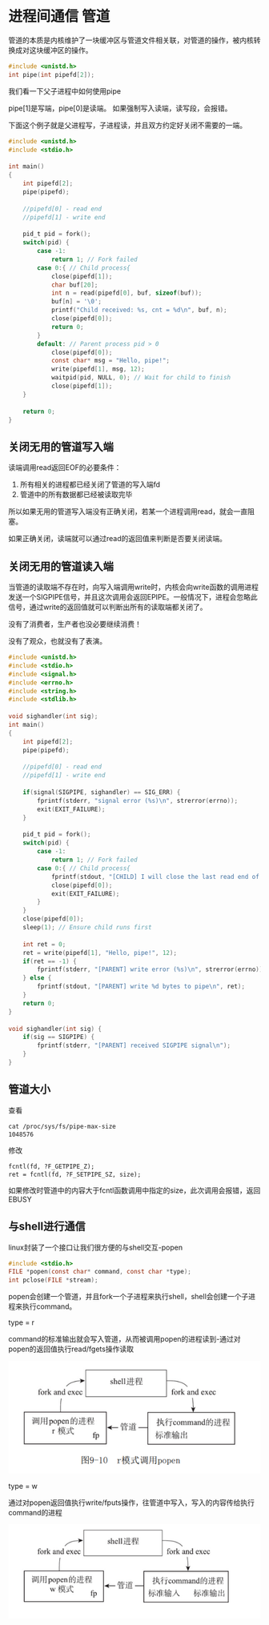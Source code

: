 # 进程间通信 管道

管道的本质是内核维护了一块缓冲区与管道文件相关联，对管道的操作，被内核转换成对这块缓冲区的操作。


```c
#include <unistd.h>
int pipe(int pipefd[2]);
```

我们看一下父子进程中如何使用pipe

pipe[1]是写端，pipe[0]是读端。
如果强制写入读端，读写段，会报错。

下面这个例子就是父进程写，子进程读，并且双方约定好关闭不需要的一端。

```c
#include <unistd.h>
#include <stdio.h>

int main()
{
    int pipefd[2];
    pipe(pipefd);

    //pipefd[0] - read end
    //pipefd[1] - write end

    pid_t pid = fork();
    switch(pid) {
        case -1:
            return 1; // Fork failed
        case 0:{ // Child process{
            close(pipefd[1]);
            char buf[20];
            int n = read(pipefd[0], buf, sizeof(buf));
            buf[n] = '\0';
            printf("Child received: %s, cnt = %d\n", buf, n);
            close(pipefd[0]);
            return 0;
        }
        default: // Parent process pid > 0
            close(pipefd[0]);
            const char* msg = "Hello, pipe!";
            write(pipefd[1], msg, 12);
            waitpid(pid, NULL, 0); // Wait for child to finish
            close(pipefd[1]);
    }

    return 0;
}
```

## 关闭无用的管道写入端

读端调用read返回EOF的必要条件：
1. 所有相关的进程都已经关闭了管道的写入端fd
2. 管道中的所有数据都已经被读取完毕

所以如果无用的管道写入端没有正确关闭，若某一个进程调用read，就会一直阻塞。

如果正确关闭，读端就可以通过read的返回值来判断是否要关闭读端。


## 关闭无用的管道读入端

当管道的读取端不存在时，向写入端调用write时，内核会向write函数的调用进程发送一个SIGPIPE信号，并且这次调用会返回EPIPE。一般情况下，进程会忽略此信号，通过write的返回值就可以判断出所有的读取端都关闭了。

没有了消费者，生产者也没必要继续消费！

没有了观众，也就没有了表演。

```c
#include <unistd.h>
#include <stdio.h>
#include <signal.h>
#include <errno.h>
#include <string.h>
#include <stdlib.h>

void sighandler(int sig);
int main()
{
    int pipefd[2];
    pipe(pipefd);

    //pipefd[0] - read end
    //pipefd[1] - write end

    if(signal(SIGPIPE, sighandler) == SIG_ERR) {
        fprintf(stderr, "signal error (%s)\n", strerror(errno));
        exit(EXIT_FAILURE);
    }

    pid_t pid = fork();
    switch(pid) {
        case -1:
            return 1; // Fork failed
        case 0:{ // Child process{
            fprintf(stdout, "[CHILD] I will close the last read end of pipe\n");
            close(pipefd[0]);
            exit(EXIT_FAILURE);
        }
    }
    close(pipefd[0]);
    sleep(1); // Ensure child runs first

    int ret = 0;
    ret = write(pipefd[1], "Hello, pipe!", 12);
    if(ret == -1) {
        fprintf(stderr, "[PARENT] write error (%s)\n", strerror(errno));
    } else {
        fprintf(stdout, "[PARENT] write %d bytes to pipe\n", ret);
    }
    return 0;
}

void sighandler(int sig) {
    if(sig == SIGPIPE) {
        fprintf(stderr, "[PARENT] received SIGPIPE signal\n");
    }
}
```

## 管道大小

查看
```
cat /proc/sys/fs/pipe-max-size
1048576
```

修改
```
fcntl(fd, ?F_GETPIPE_Z);
ret = fcntl(fd, ?F_SETPIPE_SZ, size);
```

如果修改时管道中的内容大于fcntl函数调用中指定的size，此次调用会报错，返回EBUSY


## 与shell进行通信

linux封装了一个接口让我们很方便的与shell交互-popen

```c
#include <stdio.h>
FILE *popen(const char* command, const char *type);
int pclose(FILE *stream);
```

popen会创建一个管道，并且fork一个子进程来执行shell，shell会创建一个子进程来执行command。

type = r

command的标准输出就会写入管道，从而被调用popen的进程读到-通过对popen的返回值执行read/fgets操作读取

![r mode](image.png)

type = w

通过对popen返回值执行write/fputs操作，往管道中写入，写入的内容传给执行command的进程

![w mode](image-1.png)